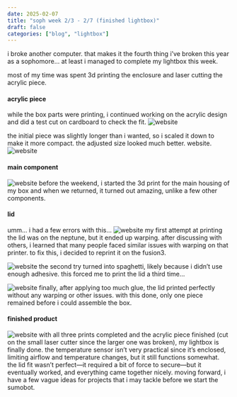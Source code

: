 ```yaml
---
date: 2025-02-07
title: "soph week 2/3 - 2/7 (finished lightbox)"
draft: false
categories: ["blog", "lightbox"]
---
```

i broke another computer. that makes it the fourth thing i’ve broken this year as a sophomore... at least i managed to complete my lightbox this week.

most of my time was spent 3d printing the enclosure and laser cutting the acrylic piece.
#### acrylic piece
while the box parts were printing, i continued working on the acrylic design and did a test cut on cardboard to check the fit.
![website](/img/soph/6/card.jpeg)

the initial piece was slightly longer than i wanted, so i scaled it down to make it more compact. the adjusted size looked much better.
website.
![website](/img/soph/6/acrylic.png)

#### main component
![website](/img/soph/6/main.jpeg)
before the weekend, i started the 3d print for the main housing of my box and when we returned, it turned out amazing, unlike a few other components.

#### lid
umm... i had a few errors with this...
![website](/img/soph/6/lid1.jpeg)
my first attempt at printing the lid was on the neptune, but it ended up warping. after discussing with others, i learned that many people faced similar issues with warping on that printer. to fix this, i decided to reprint it on the fusion3.

![website](/img/soph/6/lid2.jpeg)
the second try turned into spaghetti, likely because i didn’t use enough adhesive. this forced me to print the lid a third time...

![website](/img/soph/6/lid3.jpeg)
finally, after applying too much glue, the lid printed perfectly without any warping or other issues. with this done, only one piece remained before i could assemble the box.

#### finished product 
![website](/img/soph/6/full.jpeg)
with all three prints completed and the acrylic piece finished (cut on the small laser cutter since the larger one was broken), my lightbox is finally done. the temperature sensor isn’t very practical since it’s enclosed, limiting airflow and temperature changes, but it still functions somewhat. the lid fit wasn’t perfect—it required a bit of force to secure—but it eventually worked, and everything came together nicely. moving forward, i have a few vague ideas for projects that i may tackle before we start the sumobot.